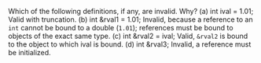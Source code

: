 Which of the following definitions, if any, are invalid. Why?
(a) int ival = 1.01; Valid with truncation.
(b) int &rval1 = 1.01; Invalid, because a reference to an `int` cannot be bound to a double (`1.01`); references must be bound to objects of the exact same type.
(c) int &rval2 = ival; Valid, `&rval2` is bound to the object to which ival is bound.
(d) int &rval3; Invalid, a reference must be initialized.
